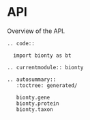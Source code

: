 # API

Overview of the API.

```{eval-rst}
.. code::

  import bionty as bt
```

```{eval-rst}
.. currentmodule:: bionty
```

```{eval-rst}
.. autosummary::
   :toctree: generated/

   bionty.gene
   bionty.protein
   bionty.taxon
```
